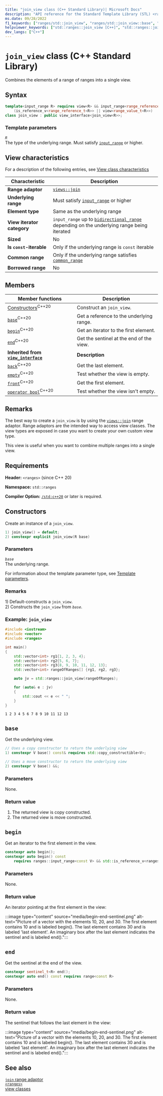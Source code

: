 ```yaml
---
title: "join_view class (C++ Standard Library)| Microsoft Docs"
description: "API reference for the Standard Template Library (STL) <ranges> join_view class, which combines the elements of multiple ranges into a single view."
ms.date: 09/28/2022
f1_keywords: ["ranges/std::join_view", "ranges/std::join_view::base", "ranges/std::join_view::begin", "ranges/std::join_view::end", "ranges/std::join_view::empty", "ranges/std::join_view::operator bool", "ranges/std::join_view::back", "ranges/std::join_view::front"]
helpviewer_keywords: ["std::ranges::join_view [C++]", "std::ranges::join_view [C++], base", "std::ranges::join_view [C++], begin", "std::ranges::join_view [C++], end", "std::ranges::join_view [C++], empty", "std::ranges::join_view [C++], operator bool", "std::ranges::join_view [C++], front", "std::ranges::join_view [C++], back"]
dev_langs: ["C++"]
---
```

# `join_view` class (C++ Standard Library)

Combines the elements of a range of ranges into a single view.

## Syntax

```cpp
template<input_range R> requires view<R> && input_range<range_reference_t<R>> &&
    (is_reference_v<range_reference_t<R>> || view<range_value_t<R>>)
class join_view : public view_interface<join_view<R>>;
```

### Template parameters

*`R`*\
The type of the underlying range. Must satisfy [`input_range`](range-concepts.md#input_range) or higher.

## View characteristics

For a description of the following entries, see [View class characteristics](view-classes.md#view-classes-characteristics)

| Characteristic | Description |
|--|--|
| **Range adaptor** | [`views::join`](range-adaptors.md#join) |
| **Underlying range** | Must satisfy [`input_range`](range-concepts.md#input_range) or higher |
| **Element type** | Same as the underlying range |
| **View iterator category** | `input_range` up to [`bidirectional_range`](range-concepts.md#bidirectional_range) depending on the underlying range being iterated |
| **Sized** | No |
| **Is `const`-iterable** | Only if the underlying range is `const` iterable |
| **Common range** | Only if the underlying range satisfies [`common_range`](range-concepts.md#common_range) |
| **Borrowed range** | No |

## Members

| **Member functions** | **Description** |
|--|--|
| [Constructors](#constructors)<sup>C++20</sup> | Construct an `join_view`. |
| [`base`](#base)<sup>C++20</sup> | Get a reference to the underlying range. |
| [`begin`](#begin)<sup>C++20</sup> | Get an iterator to the first element. |
| [`end`](#end)<sup>C++20</sup> | Get the sentinel at the end of the view. |
| **Inherited from [`view_interface`](view-interface.md)** | **Description** |
| [`back`](view-interface.md#back)<sup>C++20</sup> | Get the last element. |
| [`empty`](view-interface.md#empty)<sup>C++20</sup> | Test whether the view is empty. |
| [`front`](view-interface.md#front)<sup>C++20</sup> | Get the first element. |
| [`operator bool`](view-interface.md#op_bool)<sup>C++20</sup> | Test whether the view isn't empty. |

## Remarks

The best way to create a `join_view` is by using the [`views::join`](range-adaptors.md#join) range adaptor. Range adaptors are the intended way to access view classes. The view types are exposed in case you want to create your own custom view type.

This view is useful when you want to combine multiple ranges into a single view.

## Requirements

**Header:** `<ranges>` (since C++ 20)

**Namespace:** `std::ranges`

**Compiler Option:** [`/std:c++20`](../build/reference/std-specify-language-standard-version.md) or later is required.

## Constructors

Create an instance of a `join_view`.

```cpp
1) join_view() = default;
2) constexpr explicit join_view(R base)
```

### Parameters

*`base`*\
The underlying range.

For information about the template parameter type, see [Template parameters](#template-parameters).

### Remarks

1\) Default-constructs a `join_view`.\
2\) Constructs the `join_view` from *`base`*.

### Example: `join_view`

```cpp
#include <iostream>
#include <vector>
#include <ranges>

int main()
{
    std::vector<int> rg1{1, 2, 3, 4};
    std::vector<int> rg2{5, 6, 7};
    std::vector<int> rg3{8, 9, 10, 11, 12, 13};
    std::vector<int> rangeOfRanges[] {rg1, rg2, rg3};

    auto jv = std::ranges::join_view(rangeOfRanges);

    for (auto& e : jv)
    {
        std::cout << e << " ";
    }
}
```

```output
1 2 3 4 5 6 7 8 9 10 11 12 13
```

## `base`

Get the underlying view.

```cpp
// Uses a copy constructor to return the underlying view
1) constexpr V base() const& requires std::copy_constructible<V>;

// Uses a move constructor to return the underlying view
2) constexpr V base() &&;
```

### Parameters

None.

### Return value

1) The returned view is copy constructed.
2) The returned view is move constructed.

## `begin`

Get an iterator to the first element in the view.

```cpp
constexpr auto begin();
constexpr auto begin() const
    requires ranges::input_range<const V> && std::is_reference_v<ranges::range_reference_t<const V>>;
```

### Parameters

None.

### Return value

An iterator pointing at the first element in the view:

:::image type="content" source="media/begin-end-sentinel.png" alt-text="Picture of a vector with the elements 10, 20, and 30. The first element contains 10 and is labeled begin(). The last element contains 30 and is labeled 'last element'. An imaginary box after the last element indicates the sentinel and is labeled end().":::

## `end`

Get the sentinel at the end of the view.

```cpp
constexpr sentinel_t<R> end();
constexpr auto end() const requires range<const R>
```

### Parameters

None.

### Return value

The sentinel that follows the last element in the view:

:::image type="content" source="media/begin-end-sentinel.png" alt-text="Picture of a vector with the elements 10, 20, and 30. The first element contains 10 and is labeled begin(). The last element contains 30 and is labeled 'last element'. An imaginary box after the last element indicates the sentinel and is labeled end().":::

## See also

[`join` range adaptor](range-adaptors.md#join)\
[`<ranges>`](ranges.md)\
[view classes](view-classes.md)
